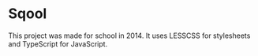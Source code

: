 # Sqool
This project was made for school in 2014. It uses LESSCSS for stylesheets and TypeScript for JavaScript.